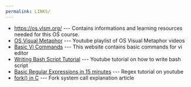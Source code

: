 ```yaml
---
permalink: LINKS/
---
```

* https://os.vlsm.org/ --- Contains informations and learning resources needed for this OS course.
* [OS Visual Metaphor](https://www.youtube.com/playlist?list=PLqoiDr4YpRdm_nzFhCDuj74P8ul5z7SdO) --- Youtube playlist of OS Visual Metaphor videos 
* [Basic Vi Commands](https://www.cs.colostate.edu/helpdocs/vi.html) --- This website contains basic commands for vi editor
* [Writing Bash Script Tutorial](https://www.youtube.com/watch?v=F-gskSl4pwQ) --- Youtube tutorial on how to write bash script
* [Basic Regular Expressions in 15 minutes](https://www.youtube.com/watch?v=bgBWp9EIlMM) --- Regex tutorial on youtube
* [fork() in C](https://www.geeksforgeeks.org/fork-system-call/) --- Fork system call explanation article
